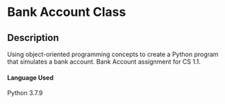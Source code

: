 # Bank Account Class
## Description
Using object-oriented programming concepts to create a Python program that simulates a bank account. Bank Account assignment for CS 1.1.

#### Language Used
Python 3.7.9
